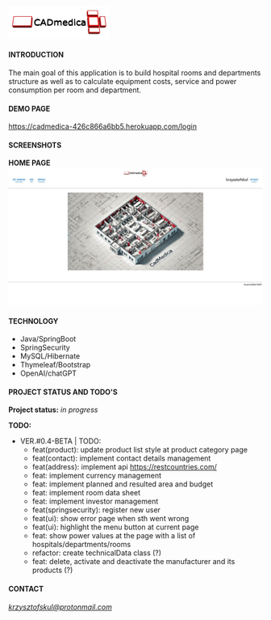 <img src="./src/main/resources/static/img/CADmedica.jpg" width="200px"/>  

#### INTRODUCTION
The main goal of this application is to build hospital rooms and departments structure as well as to calculate equipment costs, service and power consumption per room and department.

#### DEMO PAGE
https://cadmedica-426c866a6bb5.herokuapp.com/login

#### SCREENSHOTS
**HOME PAGE**  
<img src="./src/main/resources/static/img/readme/homepage-01.jpg" width="720px"/>   

#### TECHNOLOGY
* Java/SpringBoot
* SpringSecurity  
* MySQL/Hibernate  
* Thymeleaf/Bootstrap
* OpenAI/chatGPT

#### PROJECT STATUS AND TODO'S

**Project status:** *in progress*  

**TODO:**  

* VER.#0.4-BETA | TODO:   
    * feat(product): update product list style at product category page  
    * feat(contact): implement contact details management  
    * feat(address): implement api https://restcountries.com/   
    * feat: implement currency management  
    * feat: implement planned and resulted area and budget  
    * feat: implement room data sheet  
    * feat: implement investor management  
    * feat(springsecurity): register new user  
    * feat(ui): show error page when sth went wrong  
    * feat(ui): highlight the menu button at current page  
    * feat: show power values at the page with a list of hospitals/departments/rooms  
    * refactor: create technicalData class (?)  
    * feat: delete, activate and deactivate the manufacturer and its products (?)  
    
#### CONTACT
*krzysztofskul@protonmail.com*